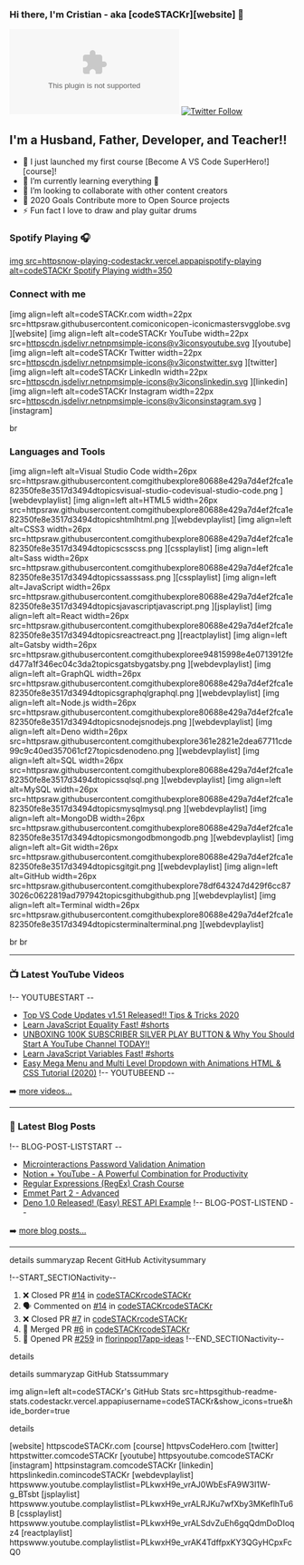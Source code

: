 ### Hi there, I'm Cristian - aka [codeSTACKr][website] 👋

[![Website](httpsimg.shields.iowebsitelabel=codeSTACKr.com&style=for-the-badge&url=https%3A%2F%2Fcodestackr.com)](httpscodestackr.com)
[![Twitter Follow](httpsimg.shields.iotwitterfollowcodeSTACKrcolor=1DA1F2&logo=twitter&style=for-the-badge)](httpstwitter.comintentfolloworiginal_referer=https%3A%2F%2Fgithub.com%2FcodeSTACKr&screen_name=codeSTACKr)

## I'm a Husband, Father, Developer, and Teacher!!

- 🔭 I just launched my first course [Become A VS Code SuperHero!][course]!
- 🌱 I’m currently learning everything 🤣
- 👯 I’m looking to collaborate with other content creators
- 🥅 2020 Goals Contribute more to Open Source projects
- ⚡ Fun fact I love to draw and play guitar  drums

### Spotify Playing 🎧

[img src=httpsnow-playing-codestackr.vercel.appapispotify-playing alt=codeSTACKr Spotify Playing width=350 ](httpsopen.spotify.comuserswyqyimdc12jajde4vpwd2x1b)

### Connect with me

[img align=left alt=codeSTACKr.com width=22px src=httpsraw.githubusercontent.comiconicopen-iconicmastersvgglobe.svg ][website]
[img align=left alt=codeSTACKr  YouTube width=22px src=httpscdn.jsdelivr.netnpmsimple-icons@v3iconsyoutube.svg ][youtube]
[img align=left alt=codeSTACKr  Twitter width=22px src=httpscdn.jsdelivr.netnpmsimple-icons@v3iconstwitter.svg ][twitter]
[img align=left alt=codeSTACKr  LinkedIn width=22px src=httpscdn.jsdelivr.netnpmsimple-icons@v3iconslinkedin.svg ][linkedin]
[img align=left alt=codeSTACKr  Instagram width=22px src=httpscdn.jsdelivr.netnpmsimple-icons@v3iconsinstagram.svg ][instagram]

br 

### Languages and Tools

[img align=left alt=Visual Studio Code width=26px src=httpsraw.githubusercontent.comgithubexplore80688e429a7d4ef2fca1e82350fe8e3517d3494dtopicsvisual-studio-codevisual-studio-code.png ][webdevplaylist]
[img align=left alt=HTML5 width=26px src=httpsraw.githubusercontent.comgithubexplore80688e429a7d4ef2fca1e82350fe8e3517d3494dtopicshtmlhtml.png ][webdevplaylist]
[img align=left alt=CSS3 width=26px src=httpsraw.githubusercontent.comgithubexplore80688e429a7d4ef2fca1e82350fe8e3517d3494dtopicscsscss.png ][cssplaylist]
[img align=left alt=Sass width=26px src=httpsraw.githubusercontent.comgithubexplore80688e429a7d4ef2fca1e82350fe8e3517d3494dtopicssasssass.png ][cssplaylist]
[img align=left alt=JavaScript width=26px src=httpsraw.githubusercontent.comgithubexplore80688e429a7d4ef2fca1e82350fe8e3517d3494dtopicsjavascriptjavascript.png ][jsplaylist]
[img align=left alt=React width=26px src=httpsraw.githubusercontent.comgithubexplore80688e429a7d4ef2fca1e82350fe8e3517d3494dtopicsreactreact.png ][reactplaylist]
[img align=left alt=Gatsby width=26px src=httpsraw.githubusercontent.comgithubexploree94815998e4e0713912fed477a1f346ec04c3da2topicsgatsbygatsby.png ][webdevplaylist]
[img align=left alt=GraphQL width=26px src=httpsraw.githubusercontent.comgithubexplore80688e429a7d4ef2fca1e82350fe8e3517d3494dtopicsgraphqlgraphql.png ][webdevplaylist]
[img align=left alt=Node.js width=26px src=httpsraw.githubusercontent.comgithubexplore80688e429a7d4ef2fca1e82350fe8e3517d3494dtopicsnodejsnodejs.png ][webdevplaylist]
[img align=left alt=Deno width=26px src=httpsraw.githubusercontent.comgithubexplore361e2821e2dea67711cde99c9c40ed357061cf27topicsdenodeno.png ][webdevplaylist]
[img align=left alt=SQL width=26px src=httpsraw.githubusercontent.comgithubexplore80688e429a7d4ef2fca1e82350fe8e3517d3494dtopicssqlsql.png ][webdevplaylist]
[img align=left alt=MySQL width=26px src=httpsraw.githubusercontent.comgithubexplore80688e429a7d4ef2fca1e82350fe8e3517d3494dtopicsmysqlmysql.png ][webdevplaylist]
[img align=left alt=MongoDB width=26px src=httpsraw.githubusercontent.comgithubexplore80688e429a7d4ef2fca1e82350fe8e3517d3494dtopicsmongodbmongodb.png ][webdevplaylist]
[img align=left alt=Git width=26px src=httpsraw.githubusercontent.comgithubexplore80688e429a7d4ef2fca1e82350fe8e3517d3494dtopicsgitgit.png ][webdevplaylist]
[img align=left alt=GitHub width=26px src=httpsraw.githubusercontent.comgithubexplore78df643247d429f6cc873026c0622819ad797942topicsgithubgithub.png ][webdevplaylist]
[img align=left alt=Terminal width=26px src=httpsraw.githubusercontent.comgithubexplore80688e429a7d4ef2fca1e82350fe8e3517d3494dtopicsterminalterminal.png ][webdevplaylist]

br 
br 

---

### 📺 Latest YouTube Videos

!-- YOUTUBESTART --
- [Top VS Code Updates  v1.51 Released!!  Tips & Tricks 2020](httpswww.youtube.comwatchv=Vt7omOyyjrc)
- [Learn JavaScript Equality Fast! #shorts](httpswww.youtube.comwatchv=fHP-A5Q-C7s)
- [UNBOXING 100K SUBSCRIBER SILVER PLAY BUTTON & Why You Should Start A YouTube Channel TODAY!!](httpswww.youtube.comwatchv=NUjyvWTKM0g)
- [Learn JavaScript Variables Fast! #shorts](httpswww.youtube.comwatchv=EAYMD4h9L8Q)
- [Easy Mega Menu and Multi Level Dropdown with Animations  HTML & CSS Tutorial (2020)](httpswww.youtube.comwatchv=9GPH5xvLLRo)
!-- YOUTUBEEND --

➡️ [more videos...](httpsyoutube.comcodestackr)

---

### 📕 Latest Blog Posts

!-- BLOG-POST-LISTSTART --
- [Microinteractions Password Validation Animation](httpsdev.tocodestackrmicrointeractions-password-validation-animation-5629)
- [Notion + YouTube - A Powerful Combination for Productivity](httpsdev.tocodestackrnotion-youtube-a-powerful-combination-for-productivity-1def)
- [Regular Expressions (RegEx) Crash Course](httpsdev.tocodestackrregular-expressions-regex-crash-course-248n)
- [Emmet Part 2 - Advanced](httpsdev.tocodestackremmet-part-2-advanced-4c65)
- [Deno 1.0 Released! (Easy) REST API Example](httpsdev.tocodestackrdeno-1-0-released-easy-rest-api-example-2fbl)
!-- BLOG-POST-LISTEND --

➡️ [more blog posts...](httpscodestackr.com)

---

details
  summaryzap Recent GitHub Activitysummary
  
!--START_SECTIONactivity--
1. ❌ Closed PR [#14](httpsgithub.comcodeSTACKrcodeSTACKrpull14) in [codeSTACKrcodeSTACKr](httpsgithub.comcodeSTACKrcodeSTACKr)
2. 🗣 Commented on [#14](httpsgithub.comcodeSTACKrcodeSTACKrissues14) in [codeSTACKrcodeSTACKr](httpsgithub.comcodeSTACKrcodeSTACKr)
3. ❌ Closed PR [#7](httpsgithub.comcodeSTACKrcodeSTACKrpull7) in [codeSTACKrcodeSTACKr](httpsgithub.comcodeSTACKrcodeSTACKr)
4. 🎉 Merged PR [#6](httpsgithub.comcodeSTACKrcodeSTACKrpull6) in [codeSTACKrcodeSTACKr](httpsgithub.comcodeSTACKrcodeSTACKr)
5. 💪 Opened PR [#259](httpsgithub.comflorinpop17app-ideaspull259) in [florinpop17app-ideas](httpsgithub.comflorinpop17app-ideas)
!--END_SECTIONactivity--

details

details
  summaryzap GitHub Statssummary

  img align=left alt=codeSTACKr's GitHub Stats src=httpsgithub-readme-stats.codestackr.vercel.appapiusername=codeSTACKr&show_icons=true&hide_border=true 

details

[website] httpscodeSTACKr.com
[course] httpvsCodeHero.com
[twitter] httpstwitter.comcodeSTACKr
[youtube] httpsyoutube.comcodeSTACKr
[instagram] httpsinstagram.comcodeSTACKr
[linkedin] httpslinkedin.comincodeSTACKr
[webdevplaylist] httpswww.youtube.complaylistlist=PLkwxH9e_vrAJ0WbEsFA9W3I1W-g_BTsbt
[jsplaylist] httpswww.youtube.complaylistlist=PLkwxH9e_vrALRJKu7wfXby3MKeflhTu6B
[cssplaylist] httpswww.youtube.complaylistlist=PLkwxH9e_vrALSdvZuEh6gqQdmDoDIoqz4
[reactplaylist] httpswww.youtube.complaylistlist=PLkwxH9e_vrAK4TdffpxKY3QGyHCpxFcQ0
